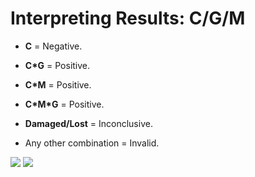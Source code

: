 # Interpreting Results: C/G/M

- **C** = Negative.

- **C*G** = Positive.

- **C*M** = Positive.

- **C\*M\*G** = Positive.

- **Damaged/Lost** = Inconclusive.

- Any other combination = Invalid.

![](https://user-images.githubusercontent.com/105650529/170315172-cecc1b19-0c2c-4efa-8b65-dcbb7082d467.jpg)
![](https://user-images.githubusercontent.com/105650529/170315010-5016562a-d0bf-4941-a9cc-59ba9d3f44fa.png)

